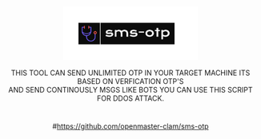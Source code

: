 <center><img src="sms-otp.png"><br>
 <p>THIS TOOL CAN SEND UNLIMITED OTP IN YOUR TARGET MACHINE ITS BASED ON VERFICATION OTP'S <br>
 AND SEND CONTINOUSLY MSGS LIKE BOTS YOU CAN USE THIS SCRIPT FOR DDOS ATTACK.<br>
  </p>
 
 #
  
  
#https://github.com/openmaster-clam/sms-otp
